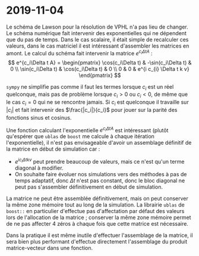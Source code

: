 # 2019-11-04

Le schéma de Lawson pour la résolution de VPHL n'a pas lieu de changer. Le schéma numérique fait intervenir des exponentielles qui ne dépendent que du pas de temps. Dans le cas scalaire, il était simple de recalculer ces valeurs, dans le cas matriciel il est intéressant d'assembler les matrices en amont. Le calcul du schéma fait intervenir la matrice $e^{c_i\Delta t A}$ :
$$
  e^{c_i\Delta t A} = \begin{pmatrix}
    \cos(c_i\Delta t) & -\sin(c_i\Delta t) & 0 \\
    \sin(c_i\Delta t) & \cos(c_i\Delta t)  & 0 \\
    0 & 0 & e^{i c_{i} \Delta t k v}
  \end{pmatrix}
$$

`sympy` ne simplifie pas comme il faut les termes lorsque $c_i$ est un réel quelconque, mais pas de problème lorsque $c_i>0$ ou $c_i<0$, de même que le cas $c_i=0$ qui ne se rencontre jamais. Si $c_i$ est quelconque il travaille sur $|c_i|$ et fait intervenir des $\frac{|c_i|}{c_i}$ pour jouer sur la parité des fonctions sinus et cosinus.

Une fonction calculant l'exponentielle $e^{c_i\Delta t A}$ est intéressant (plutôt qu'espérer que `ublas` de `boost` me calcule à chaque itération l'exponentielle), il n'est pas envisageable d'avoir un assemblage définitif de la matrice en début de simulation car :

* $e^{i c_i\Delta t kv}$ peut prendre beaucoup de valeurs, mais ce n'est qu'un terme diagonal à modifier.
* On souhaite faire évoluer nos simulations vers des méthodes à pas de temps adaptatif, donc $\Delta t$ n'est pas constant, donc le bloc diagonal ne peut pas s'assembler définitivement en début de simulation.

La matrice ne peut être assemblée définitivement, mais on peut conserver la même zone mémoire tout au long de la simulation. La librairie `ublas` de `boost::` en particulier d'effectue pas d'affectation par défaut des valeurs lors de l'allocation de la matrice ; conserver la même zone mémoire permet de ne pas affecter 4 zéros à chaque fois que cette matrice est nécessaire.

Dans la pratique il est même inutile d'effectuer l'assemblage de la matrice, il sera bien plus performant d'effectue directement l'assemblage du produit matrice-vecteur dans une fonction.

